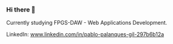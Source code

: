 ### Hi there 👋

Currently studying FPGS-DAW - Web Applications Development.


LinkedIn: www.linkedin.com/in/pablo-palanques-gil-297b6b12a
